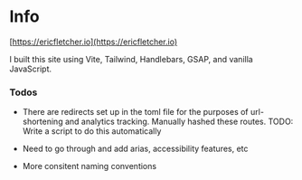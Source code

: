 # Info

[https://ericfletcher.io](https://ericfletcher.io)

I built this site using Vite, Tailwind, Handlebars, GSAP, and vanilla JavaScript.

### Todos

- There are redirects set up in the toml file for the purposes of url-shortening and analytics tracking. Manually hashed these routes. TODO: Write a script to do this automatically

- Need to go through and add arias, accessibility features, etc

- More consitent naming conventions
